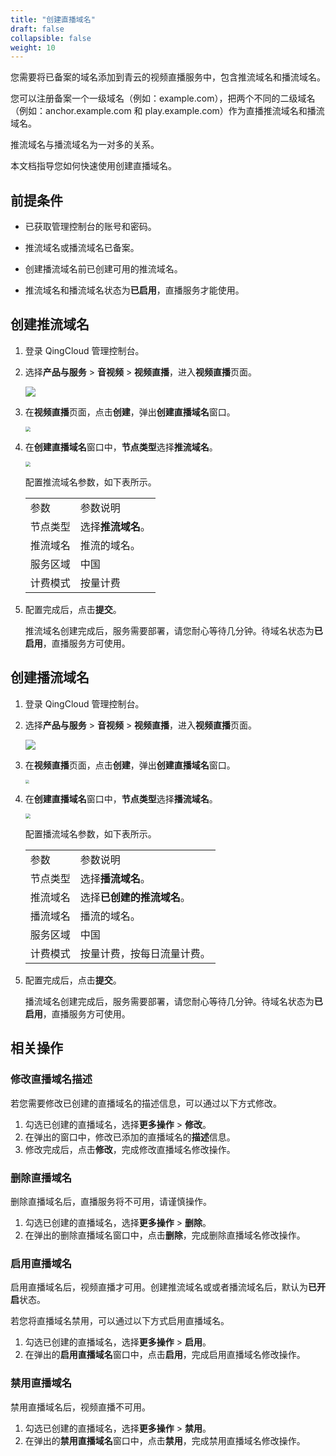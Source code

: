 ```yaml
---
title: "创建直播域名"
draft: false
collapsible: false
weight: 10
---
```


您需要将已备案的域名添加到青云的视频直播服务中，包含推流域名和播流域名。

您可以注册备案一个一级域名（例如：example.com），把两个不同的二级域名（例如：anchor.example.com 和 play.example.com）作为直播推流域名和播流域名。

推流域名与播流域名为一对多的关系。

本文档指导您如何快速使用创建直播域名。

## 前提条件

- 已获取管理控制台的账号和密码。

- 推流域名或播流域名已备案。

- 创建播流域名前已创建可用的推流域名。

- 推流域名和播流域名状态为**已启用**，直播服务才能使用。

## 创建推流域名

1. 登录 QingCloud 管理控制台。

2. 选择**产品与服务** > **音视频** > **视频直播**，进入**视频直播**页面。

   ![](../../_images/qs_app_list.png)

3. 在**视频直播**页面，点击**创建**，弹出**创建直播域名**窗口。

   <img src="../../_images/um_create_doname.png" style="zoom:50%;" />

4. 在**创建直播域名**窗口中，**节点类型**选择**推流域名**。

   <img src="../../_images/um_create_pushstream.png" style="zoom:50%;" />

   配置推流域名参数，如下表所示。

   <table class="table table-bordered table-striped table-condensed">
     <tr>
       <td>参数</td>
       <td>参数说明</td>
     </tr>
     <tr>
       <td>节点类型</td>
       <td>选择<b>推流域名</b>。</td>
     </tr>
       <tr>
       <td>推流域名</td>
       <td>推流的域名。</td>
     </tr>
        <tr>
       <td>服务区域</td>
       <td>中国</td>
     </tr>
          <tr>
       <td>计费模式</td>
       <td>按量计费</td>
     </tr>
   </table>

5. 配置完成后，点击**提交**。

   推流域名创建完成后，服务需要部署，请您耐心等待几分钟。待域名状态为**已启用**，直播服务方可使用。

## 创建播流域名

1. 登录 QingCloud 管理控制台。

2. 选择**产品与服务** > **音视频** > **视频直播**，进入**视频直播**页面。

   ![](../../_images/qs_app_list.png)

3. 在**视频直播**页面，点击**创建**，弹出**创建直播域名**窗口。

   <img src="../../_images/um_create_doname.png" style="zoom:40%;" />

4. 在**创建直播域名**窗口中，**节点类型**选择**播流域名**。

   <img src="../../_images/um_create_playstream.png" style="zoom:50%;" />

   配置播流域名参数，如下表所示。

   <table class="table table-bordered table-striped table-condensed">
     <tr>
       <td>参数</td>
       <td>参数说明</td>
     </tr>
     <tr>
       <td>节点类型</td>
       <td>选择<b>播流域名</b>。</td>
     </tr>
     <tr>
       <td>推流域名</td>
       <td>选择<b>已创建的推流域名</b>。</td>
     <tr>
       <td>播流域名</td>
       <td>播流的域名。</td>
     </tr>
        <tr>
       <td>服务区域</td>
       <td>中国</td>
     </tr>
          <tr>
       <td>计费模式</td>
       <td>按量计费，按每日流量计费。</td>
     </tr>
   </table>

5. 配置完成后，点击**提交**。

   播流域名创建完成后，服务需要部署，请您耐心等待几分钟。待域名状态为**已启用**，直播服务方可使用。

## 相关操作

### 修改直播域名描述

若您需要修改已创建的直播域名的描述信息，可以通过以下方式修改。

1. 勾选已创建的直播域名，选择**更多操作** > **修改**。
2. 在弹出的窗口中，修改已添加的直播域名的**描述**信息。
3. 修改完成后，点击**修改**，完成修改直播域名修改操作。

### 删除直播域名

删除直播域名后，直播服务将不可用，请谨慎操作。

1. 勾选已创建的直播域名，选择**更多操作** > **删除**。
2. 在弹出的删除直播域名窗口中，点击**删除**，完成删除直播域名修改操作。

### 启用直播域名

启用直播域名后，视频直播才可用。创建推流域名或或者播流域名后，默认为**已开启**状态。

若您将直播域名禁用，可以通过以下方式启用直播域名。

1. 勾选已创建的直播域名，选择**更多操作** > **启用**。
2. 在弹出的**启用直播域名**窗口中，点击**启用**，完成启用直播域名修改操作。

### 禁用直播域名

禁用直播域名后，视频直播不可用。

1. 勾选已创建的直播域名，选择**更多操作** > **禁用**。
2. 在弹出的**禁用直播域名**窗口中，点击**禁用**，完成禁用直播域名修改操作。



